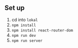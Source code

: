 ## Set up
1. cd into `lokal`
2. `npm install`
3. `npm install react-router-dom`
4. `npm run dev`
5. `npm run server`